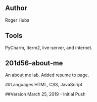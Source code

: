 ## Author
Roger Huba

## Tools 
PyCharm, Iterm2, live-server, and internet.

## 201d56-about-me
An about me lab.  Added resume to page.  

##Languages
HTML, CSS, JavaScript

##Version
March 25, 2019 - Initial Push
